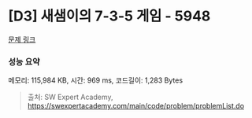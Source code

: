 # [D3] 새샘이의 7-3-5 게임 - 5948 

[문제 링크](https://swexpertacademy.com/main/code/problem/problemDetail.do?contestProbId=AWZ2IErKCwUDFAUQ) 

### 성능 요약

메모리: 115,984 KB, 시간: 969 ms, 코드길이: 1,283 Bytes



> 출처: SW Expert Academy, https://swexpertacademy.com/main/code/problem/problemList.do